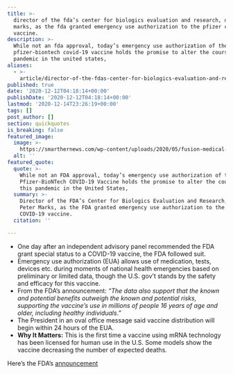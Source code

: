 ```yaml
---
title: >-
  director of the fda’s center for biologics evaluation and research, dr. peter
  marks, as the fda granted emergency use authorization to the pfizer covid-19
  vaccine.
description: >-
  While not an fda approval, today’s emergency use authorization of the
  pfizer-biontech covid-19 vaccine holds the promise to alter the course of this
  pandemic in the united states,
aliases:
  - >-
    article/director-of-the-fdas-center-for-biologics-evaluation-and-research-dr-peter-marks-as-the-fda-granted-emergency-use-authorization-to-the-pfizer-covid-19-vaccine/
published: true
date: '2020-12-12T04:18:14+00:00'
publishDate: '2020-12-12T04:18:14+00:00'
lastmod: '2020-12-14T23:26:19+00:00'
tags: []
post_author: []
section: quickquotes
is_breaking: false
featured_image:
  image: >-
    https://smarthernews.com/wp-content/uploads/2020/05/fusion-medical-animation-rnr8D3FNUNY-unsplash-1-min-1024x576.jpg
  alt: ''
featured_quote:
  quote: >-
    While not an FDA approval, today’s emergency use authorization of the
    Pfizer-BioNTech COVID-19 Vaccine holds the promise to alter the course of
    this pandemic in the United States,
  summary: >-
    Director of the FDA’s Center for Biologics Evaluation and Research, Dr.
    Peter Marks, as the FDA granted emergency use authorization to the Pfizer
    COVID-19 vaccine.
  citation: ''

---
```

*   One day after an independent advisory panel recommended the FDA grant special status to a COVID-19 vaccine, the FDA followed suit.
*   Emergency use authorization (EUA) allows use of medication, tests, devices etc. during moments of national health emergencies based on preliminary or limited data, though the U.S. gov’t stands by the safety and efficacy for this vaccine.
*   From the FDA’s announcement: _“The data also support that the known and potential benefits outweigh the known and potential risks, supporting the vaccine’s use in millions of people 16 years of age and older, including healthy individuals.”_
*   The President in an oval office message said vaccine distribution will begin within 24 hours of the EUA.
*   **Why It Matters:** This is the first time a vaccine using mRNA technology has been licensed for human use in the U.S. Some models show the vaccine decreasing the number of expected deaths.

Here’s the FDA’s [announcement](\"https://www.fda.gov/news-events/press-announcements/fda-takes-key-action-fight-against-covid-19-issuing-emergency-use-authorization-first-covid-19\")